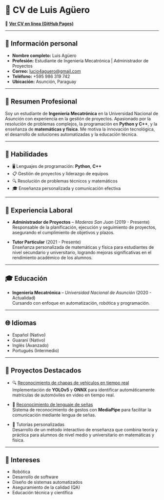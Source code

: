 # 📄 CV de Luis Agüero

🔗 **[Ver CV en línea (GitHub Pages)](https://luchoaguero44.github.io/NombreDelRepositorio/)**  

---

## 👤 Información personal

- **Nombre completo:** Luis Agüero  
- **Profesión:** Estudiante de Ingeniería Mecatrónica | Administrador de Proyectos  
- **Correo:** lucio4aguero@gmail.com
- **Teléfono:** +595 986 319 742  
- **Ubicación:** Asunción, Paraguay  

---

## 🧠 Resumen Profesional

Soy un estudiante de **Ingeniería Mecatrónica** en la Universidad Nacional de Asunción con experiencia en la gestión de proyectos. Apasionado por la resolución de problemas complejos, la programación en **Python y C++**, y la enseñanza de **matemáticas y física**. Me motiva la innovación tecnológica, el desarrollo de soluciones automatizadas y la educación técnica.

---

## 🧰 Habilidades

- 🖥️ Lenguajes de programación: **Python**, **C++**
- 📋 Gestión de proyectos y liderazgo de equipos
- 🔍 Resolución de problemas técnicos y matemáticos
- 🎓 Enseñanza personalizada y comunicación efectiva

---

## 💼 Experiencia Laboral

- **Administrador de Proyectos** – *Maderas San Juan* (2019 - Presente)  
  Responsable de la planificación, ejecución y seguimiento de proyectos, asegurando el cumplimiento de objetivos y plazos.

- **Tutor Particular** (2021 - Presente)  
  Enseñanza personalizada de matemáticas y física para estudiantes de nivel secundario y universitario, logrando mejoras significativas en el rendimiento académico de los alumnos.

---

## 🎓 Educación

- **Ingeniería Mecatrónica** – *Universidad Nacional de Asunción* (2020 - Actualidad)  
  Cursando con enfoque en automatización, robótica y programación.

---

## 🌐 Idiomas

- Español (Nativo)  
- Guaraní (Nativo)  
- Inglés (Avanzado)  
- Portugués (Intermedio)

---

## 🚀 Proyectos Destacados

- 🔍 [Reconocimiento de chapas de vehículos en tiempo real](https://luchoguero44.github.io/DeteccionDeChapas/index.html)  
  Implementación de **YOLOv5** y **ONNX** para identificar automáticamente matrículas de automóviles en video en tiempo real.

- 🤖 [Reconocimiento de lenguaje de señas](https://luchoaguero44.github.io/Lengua-de-Senhas/index.html)  
  Sistema de reconocimiento de gestos con **MediaPipe** para facilitar la comunicación mediante lengua de señas.

- 📘 Tutorías personalizadas  
  Desarrollo de un método interactivo de enseñanza que combina teoría y práctica para alumnos de nivel medio y universitario en matemáticas y física.

---

## 🎯 Intereses

- Robótica  
- Desarrollo de software  
- Diseño de sistemas automatizados  
- Aseguramiento de la calidad (QA)  
- Educación técnica y científica



